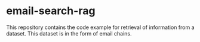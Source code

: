 # email-search-rag
This repository contains the code example for retrieval of information from a dataset. This dataset is in the form of email chains.

